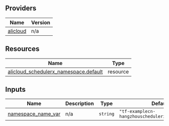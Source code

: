 <!-- BEGIN_TF_DOCS -->
## Providers

| Name | Version |
|------|---------|
| <a name="provider_alicloud"></a> [alicloud](#provider\_alicloud) | n/a |

## Resources

| Name | Type |
|------|------|
| [alicloud_schedulerx_namespace.default](https://registry.terraform.io/providers/hashicorp/alicloud/latest/docs/resources/schedulerx_namespace) | resource |

## Inputs

| Name | Description | Type | Default | Required |
|------|-------------|------|---------|:--------:|
| <a name="input_namespace_name_var"></a> [namespace\_name\_var](#input\_namespace\_name\_var) | n/a | `string` | `"tf-examplecn-hangzhouschedulerxnamespace8925"` | no |
<!-- END_TF_DOCS -->    